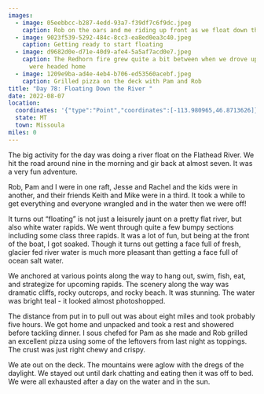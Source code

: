 ```yaml
---
images:
  - image: 05eebbcc-b287-4edd-93a7-f39df7c6f9dc.jpeg
    caption: Rob on the oars and me riding up front as we float down the Flathead River
  - image: 9023f539-5292-484c-8cc3-ea8ed0ea3c40.jpeg
    caption: Getting ready to start floating
  - image: d9682d0e-d71e-40d9-afe4-5a5af7acd0e7.jpeg
    caption: The Redhorn fire grew quite a bit between when we drove up and when we
      were headed home
  - image: 1209e9ba-ad4e-4eb4-b706-ed53560acebf.jpeg
    caption: Grilled pizza on the deck with Pam and Rob
title: "Day 78: Floating Down the River "
date: 2022-08-07
location:
  coordinates: '{"type":"Point","coordinates":[-113.980965,46.8713626]}'
  state: MT
  town: Missoula
miles: 0
---
```

The big activity for the day was doing a river float on the Flathead River. We hit the road around nine in the morning and gir back at almost seven. It was a very fun adventure. 

Rob, Pam and I were in one raft, Jesse and Rachel and the kids were in another, and their friends Keith and Mike were in a third. It took a while to get everything and everyone wrangled and in the water then we were off!

It turns out “floating” is not just a leisurely jaunt on a pretty flat river, but also white water rapids. We went through quite a few bumpy sections including some class three rapids. It was a lot of fun, but being at the front of the boat, I got soaked. Though it turns out getting a face full of fresh, glacier fed river water is much more pleasant than getting a face full of ocean salt water. 

We anchored at various points along the way to hang out, swim, fish, eat, and strategize for upcoming rapids. The scenery along the way was dramatic cliffs, rocky outcrops, and rocky beach. It was stunning. The water was bright teal - it looked almost photoshopped.

The distance from put in to pull out was about eight miles and took probably five hours. We got home and unpacked and took a rest and showered before tackling dinner. I sous chefed for Pam as she made and Rob grilled an excellent pizza using some of the leftovers from last night as toppings. The crust was just right chewy and crispy.

We ate out on the deck. The mountains were aglow with the dregs of the daylight. We stayed out until dark chatting and eating then it was off to bed. We were all exhausted after a day on the water and in the sun. 